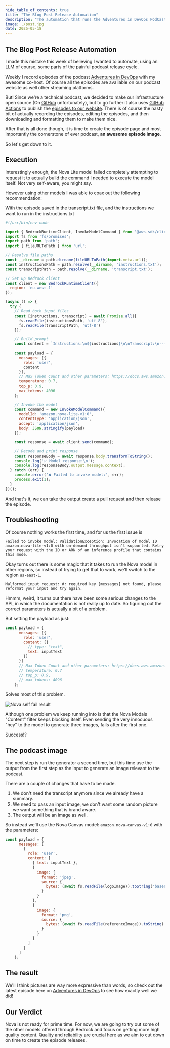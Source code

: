 ```yaml
---
hide_table_of_contents: true
title: "The Blog Post Release Automation"
description: "The automation that runs the Adventures in DevOps PodCast"
image: ./post.jpg
date: 2025-05-18
---
```


## The Blog Post Release Automation

I made this mistake this week of believing I wanted to automate, using an LLM of course, some parts of the painful podcast release cycle.

Weekly I record episodes of the podcast [Adventures in DevOps](https://adventuresindevops.com) with my awesome co-host. Of course all the episodes are available on our podcast website as well other streaming platforms.

But! Since we're a technical podcast, we decided to make our infrastructure open source (On [GitHub](https://github.com/AdventuresInDevops/Website) unfortunately), but to go further it also uses [GitHub Actions](https://github.com/AdventuresInDevops/Website/blob/main/.github/workflows/build.yml) to publish the [episodes to our website](https://github.com/AdventuresInDevops/Website/blob/main/.github/workflows/build.yml). There is of course the nasty bit of actually recording the episodes, editing the episodes, and then downloading and formatting them to make them nice.

After that is all done though, it is time to create the episode page and most importantly the cornerstone of ever podcast, **an awesome episode image**.

So let's get down to it.

## Execution
Interestingly enough, the Nova Lite model failed completely attempting to request it to actually build the command I needed to execute the model itself. Not very self-aware, you might say.

However using other models I was able to coax out the following recommendation:

With the episode saved in the transcript.txt file, and the instructions we want to run in the instructions.txt

```js
#!/usr/bin/env node

import { BedrockRuntimeClient, InvokeModelCommand } from '@aws-sdk/client-bedrock-runtime';
import fs from 'fs/promises';
import path from 'path';
import { fileURLToPath } from 'url';

// Resolve file paths
const __dirname = path.dirname(fileURLToPath(import.meta.url));
const instructionsPath = path.resolve(__dirname, 'instructions.txt');
const transcriptPath = path.resolve(__dirname, 'transcript.txt');

// Set up Bedrock client
const client = new BedrockRuntimeClient({
  region: 'eu-west-1'
});

(async () => {
  try {
    // Read both input files
    const [instructions, transcript] = await Promise.all([
      fs.readFile(instructionsPath, 'utf-8'),
      fs.readFile(transcriptPath, 'utf-8')
    ]);

    // Build prompt
    const content = `Instructions:\n${instructions}\n\nTranscript:\n---\n${transcript}\n---`;

    const payload = {
      messages: [{
        role: 'user',
        content
      }],
      // Max Token Count and other parameters: https://docs.aws.amazon.com/bedrock/latest/userguide/model-parameters-titan-text.html
      temperature: 0.7,
      top_p: 0.9,
      max_tokens: 4096
    };

    // Invoke the model
    const command = new InvokeModelCommand({
      modelId: 'amazon.nova-lite-v1:0',
      contentType: 'application/json',
      accept: 'application/json',
      body: JSON.stringify(payload)
    });

    const response = await client.send(command);

    // Decode and print response
    const responseBody = await response.body.transformToString();
    console.log('✅ Model response:\n');
    console.log(responseBody.output.message.context);
  } catch (err) {
    console.error('❌ Failed to invoke model:', err);
    process.exit(1);
  }
})();
```

And that's it, we can take the output create a pull request and then release the episode.


## Troubleshooting

Of course nothing works the first time, and for us the first issue is

```
Failed to invoke model: ValidationException: Invocation of model ID amazon.nova-lite-v1:0 with on-demand throughput isn’t supported. Retry your request with the ID or ARN of an inference profile that contains this mode.
```

Okay turns out there is some magic that it takes to run the Nova model in other regions, so instead of trying to get that to work, we'll switch to the region `us-east-1`.

```
Malformed input request: #: required key [messages] not found, please reformat your input and try again.
```

Hmmm, weird, it turns out there have been some serious changes to the API, in which the documentation is not really up to date. So figuring out the correct parameters is actually a bit of a problem.

But setting the payload as just:

```js
const payload = {
      messages: [{
        role: 'user',
        content: [{
          // type: "text",
          text: inputText
        }]
      }]
      // Max Token Count and other parameters: https://docs.aws.amazon.com/bedrock/latest/userguide/model-parameters-titan-text.html
      // temperature: 0.7
      // top_p: 0.9,
      // max_tokens: 4096
    };
```

Solves most of this problem.

![Nova self fail result](./nova-self-fail.webp)

Although one problem we keep running into is that the Nova Modals "Content" filter keeps blocking itself. Even sending the very innocuous "hey" to the model to generate three images, fails after the first one.

Success!?

## The podcast image

The next step is run the generator a second time, but this time use the output from the first step as the input to generate an image relevant to the podcast.

There are a couple of changes that have to be made.

1. We don't need the transcript anymore since we already have a summary.
2. We need to pass an input image, we don't want some random picture we want something that is brand aware.
3. The output will be an image as well.

So instead we'll use the Nova Canvas model: `amazon.nova-canvas-v1:0` with the parameters:

```js
const payload = {
      messages: [
        {
          role: 'user',
          content: [
            { text: inputText },
            {
              image: {
                format: 'jpeg',
                source: {
                  bytes: (await fs.readFile(logoImage)).toString('base64')
                }
              }
            },
            {
              image: {
                format: 'png',
                source: {
                  bytes: (await fs.readFile(referenceImage)).toString('base64')
                }
              }
            }
          ]
        }
      ]
    };
```

## The result

We'll I think pictures are way more expressive than words, so check out the latest episode here on [Adventures in DevOps](https://adventuresindevops.com/episodes) to see how exactly well we did!

## Our Verdict

Nova is not ready for prime time. For now, we are going to try out some of the other models offered through Bedrock and focus on getting more high quality content. Quality and reliability are crucial here as we aim to cut down on time to create the episode releases.